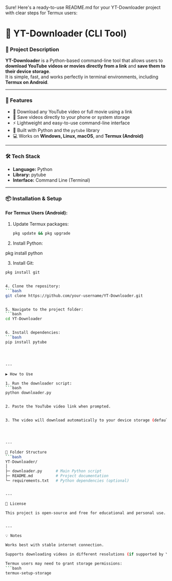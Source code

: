 Sure! Here's a ready-to-use README.md for your YT-Downloader project with clear steps for Termux users:

# 🧰 YT-Downloader (CLI Tool)

### 📖 Project Description
**YT-Downloader** is a Python-based command-line tool that allows users to **download YouTube videos or movies directly from a link** and **save them to their device storage**.  
It is simple, fast, and works perfectly in terminal environments, including **Termux on Android**.

---

### 🚀 Features
- 🎥 Download any YouTube video or full movie using a link  
- 💾 Save videos directly to your phone or system storage  
- ⚡ Lightweight and easy-to-use command-line interface  
- 🐍 Built with Python and the `pytube` library  
- 💻 Works on **Windows, Linux, macOS**, and **Termux (Android)**  

---

### 🛠️ Tech Stack
- **Language:** Python  
- **Library:** pytube  
- **Interface:** Command Line (Terminal)

---

### 📦 Installation & Setup

#### **For Termux Users (Android):**
1. Update Termux packages:
   ```bash
   pkg update && pkg upgrade

2. Install Python:

pkg install python


3. Install Git:
```bash
pkg install git


4. Clone the repository:
```bash
git clone https://github.com/your-username/YT-Downloader.git


5. Navigate to the project folder:
```bash
cd YT-Downloader


6. Install dependencies:
```bash
pip install pytube




---

▶️ How to Use

1. Run the downloader script:
```bash
python downloader.py


2. Paste the YouTube video link when prompted.


3. The video will download automatically to your device storage (default download folder).




---

📁 Folder Structure
```bash
YT-Downloader/
│
├─ downloader.py      # Main Python script
├─ README.md          # Project documentation
└─ requirements.txt   # Python dependencies (optional)


---

📜 License

This project is open-source and free for educational and personal use.


---

💡 Notes

Works best with stable internet connection.

Supports downloading videos in different resolutions (if supported by YouTube).

Termux users may need to grant storage permissions:
```bash
termux-setup-storage
